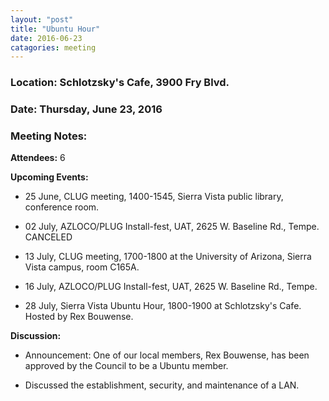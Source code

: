 ```yaml
---
layout: "post"
title: "Ubuntu Hour"
date: 2016-06-23
catagories: meeting
---
```


### Location: Schlotzsky's Cafe, 3900 Fry Blvd.

### Date: Thursday, June 23, 2016

### Meeting Notes:

**Attendees:** 6

**Upcoming Events:**

 * 25 June, CLUG meeting, 1400-1545, Sierra Vista public library, conference room.
 
 * 02 July, AZLOCO/PLUG Install-fest, UAT, 2625 W. Baseline Rd., Tempe.  CANCELED
 
 * 13 July,  CLUG meeting, 1700-1800 at the University of Arizona, Sierra Vista campus, room C165A.
 
 * 16 July,  AZLOCO/PLUG Install-fest, UAT, 2625 W. Baseline Rd., Tempe.
 
 * 28 July,  Sierra Vista Ubuntu Hour, 1800-1900 at Schlotzsky's Cafe.  Hosted by Rex Bouwense.
 
**Discussion:**

 * Announcement:  One of our local members, Rex Bouwense, has been approved by the Council to be a Ubuntu member.
 
 * Discussed the establishment, security, and maintenance of a LAN.
 
